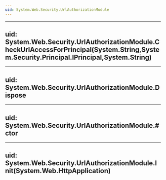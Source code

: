 ```yaml
---
uid: System.Web.Security.UrlAuthorizationModule
---
```


---
uid: System.Web.Security.UrlAuthorizationModule.CheckUrlAccessForPrincipal(System.String,System.Security.Principal.IPrincipal,System.String)
---

---
uid: System.Web.Security.UrlAuthorizationModule.Dispose
---

---
uid: System.Web.Security.UrlAuthorizationModule.#ctor
---

---
uid: System.Web.Security.UrlAuthorizationModule.Init(System.Web.HttpApplication)
---
